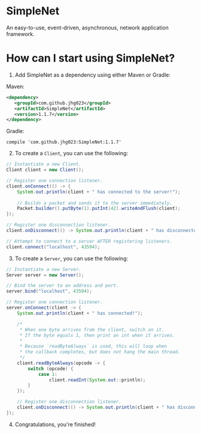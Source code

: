 # SimpleNet
An easy-to-use, event-driven, asynchronous, network application framework.

# How can I start using SimpleNet?
 1. Add SimpleNet as a dependency using either Maven or Gradle:
 
 Maven:
 
 ```xml
<dependency>
    <groupId>com.github.jhg023</groupId>
    <artifactId>SimpleNet</artifactId>
    <version>1.1.7</version>
</dependency>
```

Gradle:

    compile 'com.github.jhg023:SimpleNet:1.1.7'
 
 2. To create a `Client`, you can use the following:
```java
// Instantiate a new Client.
Client client = new Client();

// Register one connection listener.
client.onConnect(() -> {
    System.out.println(client + " has connected to the server!");
    
    // Builds a packet and sends it to the server immediately.
    Packet.builder().putByte(1).putInt(42).writeAndFlush(client);
});

// Register one disconnection listener.
client.onDisconnect(() -> System.out.println(client + " has disconnected from the server!"));

// Attempt to connect to a server AFTER registering listeners.
client.connect("localhost", 43594);
```

 3. To create a `Server`, you can use the following:

```java
// Instantiate a new Server.
Server server = new Server();

// Bind the server to an address and port.
server.bind("localhost", 43594);

// Register one connection listener.
server.onConnect(client -> {
    System.out.println(client + " has connected!");

    /*
     * When one byte arrives from the client, switch on it.
     * If the byte equals 1, then print an int when it arrives.
     *
     * Because `readByteAlways` is used, this will loop when
     * the callback completes, but does not hang the main thread.
     */
    client.readByteAlways(opcode -> {
        switch (opcode) {
            case 1:
                client.readInt(System.out::println);
        }
    });

    // Register one disconnection listener.
    client.onDisconnect(() -> System.out.println(client + " has disconnected!"));
});
```

 4. Congratulations, you're finished!
